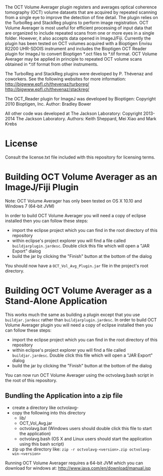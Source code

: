 The OCT Volume Averager plugin registers and averages optical coherence
tomography (OCT) volume datasets that are acquired by repeated scanning
from a single eye to improve the detection of fine detail. The plugin relies
on the TurboReg and StackReg plugins to perform image registration. OCT
Volume Averager is most useful for efficient processing of input data that
are organized to include repeated scans from one or more eyes in a single
folder. However, it also accepts data opened in ImageJ/Fiji. Currently the
plugin has been tested on OCT volumes acquired with a Bioptigen Envisu R2200
UHR-SDOIS instrument and includes the Bioptigen OCT Reader plugin for ImageJ
to convert Bioptigen *.oct files to *.tif format. OCT Volume Averager may be
applied in principle to repeated OCT volume scans obtained in *.tif format
from other instruments.

The TurboReg and StackReg plugins were developed by P. Thévenaz and
coworkers.  See the following websites for more information:
http://bigwww.epfl.ch/thevenaz/turboreg/
http://bigwww.epfl.ch/thevenaz/stackreg/

The OCT_Reader plugin for ImageJ was developed by Bioptigen:
Copyright 2010 Bioptigen, Inc.
Author: Bradley Bower

All other code was developed at The Jackson Laboratory:
Copyright 2013-2014 The Jackson Laboratory.
Authors: Keith Sheppard, Mei Xiao and Mark Krebs

# License

Consult the license.txt file included with this repository for licensing terms.

# Building OCT Volume Averager as an ImageJ/Fiji Plugin

Note: OCT Volume Averager has only been tested on OS X 10.10 and Windows 7 (64-bit JVM)

In order to build OCT Volume Averager you will need a copy of eclipse installed then you can follow these steps:

* import the eclipse project which you can find in the root directory of this repository
* within eclipse's project explorer you will find a file called `buildjarplugin.jardesc`. Double click this file which will open a "JAR Export" dialog
* build the jar by clicking the "Finish" button at the bottom of the dialog

You should now have a `OCT_Vol_Avg_Plugin.jar` file in the project's root directory.

# Building OCT Volume Averager as a Stand-Alone Application

This works much the same as building a plugin except that you use `buildjar.jardesc`
rather than `buildjarplugin.jardesc`. In order to build OCT Volume Averager plugin
you will need a copy of eclipse installed then you can follow these steps:

* import the eclipse project which you can find in the root directory of this repository
* within eclipse's project explorer you will find a file called `buildjar.jardesc`. Double click this file which will open a "JAR Export" dialog
* build the jar by clicking the "Finish" button at the bottom of the dialog

You can now run OCT Volume Averager using the octvolavg.bash script in the root of this repository.

## Bundling the Application into a zip file

* create a directory like octvolavg-<version>
* copy the following into this directory
    * lib/
    * OCT_Vol_Avg.jar
    * octvolavg.bat (Windows users should double click this file to start the application)
    * octvolavg.bash (OS X and Linux users should start the application using this bash script)
* zip up the directory like: `zip -r octvolavg-<version>.zip octvolavg-win-<version>`

Running OCT Volume Averager requires a 64-bit JVM which you can download for windows at:
http://www.java.com/en/download/manual.jsp
